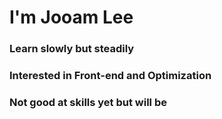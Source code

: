 # I'm Jooam Lee

### Learn slowly but steadily

### Interested in Front-end and Optimization

### Not good at skills yet but will be 

